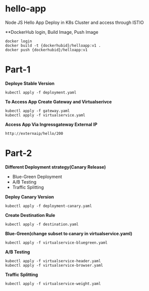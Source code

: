 # hello-app
Node JS Hello App Deploy in K8s Cluster and access through ISTIO

**DockerHub login, Build Image, Push Image
```
docker login
docker build -t {dockerhubid}/helloapp:v1 .
docker push {dockerhubid}/helloapp:v1
```

# Part-1

**Deploye Stable Version**
```
kubectl apply -f deployment.yaml
```

**To Access App Create Gateway and Virtualserivce**
```
kubectl apply -f gateway.yaml
kubectl apply -f virtualservice.yaml
```

**Access App Via Ingressgateway External IP**
```
http://externaip/hello/200
```

# Part-2

**Different Deployment strategy(Canary Release)**
- Blue-Green Deployment
- A/B Testing
- Traffic Splitting 

**Deploy Canary Version**
```
kubectl apply -f deployment-canary.yaml
```

**Create Destination Rule**
```
kubectl apply -f destination.yaml
```

**Blue-Green(change subset to canary in virtualservice.yaml)**
```
kubectl apply -f virtualservice-bluegreen.yaml
```

**A/B Testing**
```
kubectl apply -f virtualservice-header.yaml
kubectl apply -f virtualservice-browser.yaml
```

**Traffic Splitting**
```
kubectl apply -f virtualservice-weight.yaml
```

